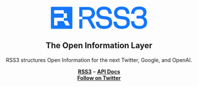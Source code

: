 <p align="center">
  <picture>
    <source media="(prefers-color-scheme: dark)" srcset="https://raw.githubusercontent.com/rss3-network/.github/main/content/logo-dark.svg">
    <img alt="rss3 logo" src="https://raw.githubusercontent.com/rss3-network/.github/main/content/logo.svg" width="auto" height="60">
  </picture>
</p>

<h2 align="center">
  The Open Information Layer
</h2>

<p align="center">
  RSS3 structures Open Information for the next Twitter, Google, and OpenAI.
</p>

<div align="center">
  <a href="https://rss3.io"><b>RSS3</b></a> –
  <a href="https://docs.rss3.io"><b>API Docs</b></a>
</div>

<div align="center">
  <a href="https://twitter.com/rss3_"><b>Follow on Twitter</b></a>
</div>
